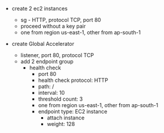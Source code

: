- create 2 ec2 instances
  - sg - HTTP, protocol TCP, port 80
  - proceed without a key pair
  - one from region us-east-1, other from ap-south-1

- create Global Accelerator
  - listener, port 80, protocol TCP
  - add 2 endpoint group
    - health check
      - port 80
      - health check protocol: HTTP
      - path: /
      - interval: 10
      - threshold count: 3
      - one from region us-east-1, other from ap-south-1
      - endpoint type: EC2 instance
        - attach instance
        - weight: 128

